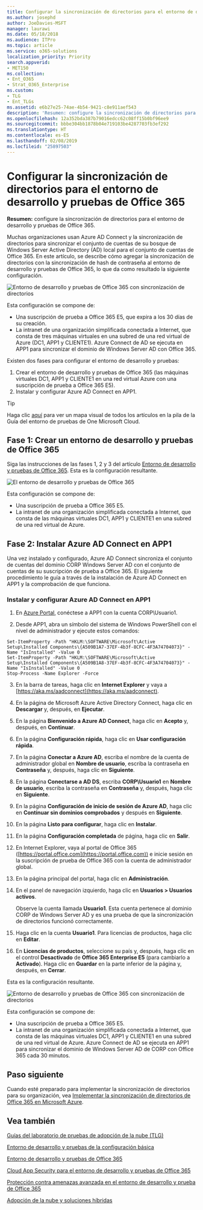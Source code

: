 ```yaml
---
title: Configurar la sincronización de directorios para el entorno de desarrollo y pruebas de Office 365
ms.author: josephd
author: JoeDavies-MSFT
manager: laurawi
ms.date: 05/18/2018
ms.audience: ITPro
ms.topic: article
ms.service: o365-solutions
localization_priority: Priority
search.appverid:
- MET150
ms.collection:
- Ent_O365
- Strat_O365_Enterprise
ms.custom:
- TLG
- Ent_TLGs
ms.assetid: e6b27e25-74ae-4b54-9421-c8e911aef543
description: 'Resumen: configure la sincronización de directorios para el entorno de desarrollo y pruebas de Office 365.'
ms.openlocfilehash: 12a352bda387b79016edcc62c08ff15b0bf96ee9
ms.sourcegitcommit: bbbe304bb1878b04e719103be4287703fb3ef292
ms.translationtype: HT
ms.contentlocale: es-ES
ms.lasthandoff: 02/08/2019
ms.locfileid: "25897503"
---
```

# <a name="directory-synchronization-for-your-office-365-devtest-environment"></a>Configurar la sincronización de directorios para el entorno de desarrollo y pruebas de Office 365

 **Resumen:** configure la sincronización de directorios para el entorno de desarrollo y pruebas de Office 365.
  
Muchas organizaciones usan Azure AD Connect y la sincronización de directorios para sincronizar el conjunto de cuentas de su bosque de Windows Server Active Directory (AD) local para el conjunto de cuentas de Office 365. En este artículo, se describe cómo agregar la sincronización de directorios con la sincronización de hash de contraseña al entorno de desarrollo y pruebas de Office 365, lo que da como resultado la siguiente configuración.
  
![Entorno de desarrollo y pruebas de Office 365 con sincronización de directorios](media/be5b37b0-f832-4878-b153-436c31546e21.png)
  
Esta configuración se compone de: 
  
- Una suscripción de prueba a Office 365 E5, que expira a los 30 días de su creación.
- La intranet de una organización simplificada conectada a Internet, que consta de tres máquinas virtuales en una subred de una red virtual de Azure (DC1, APP1 y CLIENTE1). Azure Connect de AD se ejecuta en APP1 para sincronizar el dominio de Windows Server AD con Office 365.
    
Existen dos fases para configurar el entorno de desarrollo y pruebas:
  
1. Crear el entorno de desarrollo y pruebas de Office 365 (las máquinas virtuales DC1, APP1 y CLIENTE1 en una red virtual Azure con una suscripción de prueba a Office 365 E5).
2. Instalar y configurar Azure AD Connect en APP1.
    
> [!TIP]
> Haga clic [aquí](http://aka.ms/catlgstack) para ver un mapa visual de todos los artículos en la pila de la Guía del entorno de pruebas de One Microsoft Cloud.
  
## <a name="phase-1-create-an-office-365-devtest-environment"></a>Fase 1: Crear un entorno de desarrollo y pruebas de Office 365

Siga las instrucciones de las fases 1, 2 y 3 del artículo [Entorno de desarrollo y pruebas de Office 365](office-365-dev-test-environment.md). Esta es la configuración resultante.
  
![El entorno de desarrollo y pruebas de Office 365](media/48fb91aa-09b0-4020-a496-a8253920c45d.png)
  
Esta configuración se compone de: 
  
- Una suscripción de prueba a Office 365 E5.
- La intranet de una organización simplificada conectada a Internet, que consta de las máquinas virtuales DC1, APP1 y CLIENTE1 en una subred de una red virtual de Azure.
    
## <a name="phase-2-install-azure-ad-connect-on-app1"></a>Fase 2: Instalar Azure AD Connect en APP1

Una vez instalado y configurado, Azure AD Connect sincroniza el conjunto de cuentas del dominio CORP Windows Server AD con el conjunto de cuentas de su suscripción de prueba a Office 365. El siguiente procedimiento le guía a través de la instalación de Azure AD Connect en APP1 y la comprobación de que funciona.
  
### <a name="install-and-configure-azure-ad-connect-on-app1"></a>Instalar y configurar Azure AD Connect en APP1

1. En [Azure Portal](https://portal.azure.com), conéctese a APP1 con la cuenta CORP\\Usuario1.
    
2. Desde APP1, abra un símbolo del sistema de Windows PowerShell con el nivel de administrador y ejecute estos comandos:
    
  ```
  Set-ItemProperty -Path "HKLM:\SOFTWARE\Microsoft\Active Setup\Installed Components\{A509B1A7-37EF-4b3f-8CFC-4F3A74704073}" -Name "IsInstalled" -Value 0
Set-ItemProperty -Path "HKLM:\SOFTWARE\Microsoft\Active Setup\Installed Components\{A509B1A8-37EF-4b3f-8CFC-4F3A74704073}" -Name "IsInstalled" -Value 0
Stop-Process -Name Explorer -Force

  ```

3. En la barra de tareas, haga clic en **Internet Explorer** y vaya a [https://aka.ms/aadconnect](https://aka.ms/aadconnect).
    
4. En la página de Microsoft Azure Active Directory Connect, haga clic en **Descargar** y, después, en **Ejecutar**.
    
5. En la página **Bienvenido a Azure AD Connect**, haga clic en **Acepto** y, después, en **Continuar**.
    
6. En la página **Configuración rápida**, haga clic en **Usar configuración rápida**.
    
7. En la página **Conectar a Azure AD**, escriba el nombre de la cuenta de administrador global en **Nombre de usuario**, escriba la contraseña en **Contraseña** y, después, haga clic en **Siguiente**.
    
8. En la página **Conectarse a AD DS**, escriba **CORP\\Usuario1** en **Nombre de usuario**, escriba la contraseña en **Contraseña** y, después, haga clic en **Siguiente**.
    
9. En la página **Configuración de inicio de sesión de Azure AD**, haga clic en **Continuar sin dominios comprobados** y después en **Siguiente**.
    
10. En la página **Listo para configurar**, haga clic en **Instalar**.
    
11. En la página **Configuración completada** de página, haga clic en **Salir**.
    
12. En Internet Explorer, vaya al portal de Office 365 ([https://portal.office.com](https://portal.office.com)) e inicie sesión en la suscripción de prueba de Office 365 con la cuenta de administrador global.
    
13. En la página principal del portal, haga clic en **Administración**.
    
14. En el panel de navegación izquierdo, haga clic en **Usuarios > Usuarios activos**.
    
    Observe la cuenta llamada **Usuario1**. Esta cuenta pertenece al dominio CORP de Windows Server AD y es una prueba de que la sincronización de directorios funcionó correctamente.
    
15. Haga clic en la cuenta **Usuario1**. Para licencias de productos, haga clic en **Editar**.
    
16. En **Licencias de productos**, seleccione su país y, después, haga clic en el control **Desactivado** de **Office 365 Enterprise E5** (para cambiarlo a **Activado**). Haga clic en **Guardar** en la parte inferior de la página y, después, en **Cerrar**.
    
Esta es la configuración resultante.
  
![Entorno de desarrollo y pruebas de Office 365 con sincronización de directorios](media/be5b37b0-f832-4878-b153-436c31546e21.png)
  
Esta configuración se compone de: 
  
- Una suscripción de prueba a Office 365 E5.
- La intranet de una organización simplificada conectada a Internet, que consta de las máquinas virtuales DC1, APP1 y CLIENTE1 en una subred de una red virtual de Azure. Azure Connect de AD se ejecuta en APP1 para sincronizar el dominio de Windows Server AD de CORP con Office 365 cada 30 minutos.
    
## <a name="next-step"></a>Paso siguiente

Cuando esté preparado para implementar la sincronización de directorios para su organización, vea [Implementar la sincronización de directorios de Office 365 en Microsoft Azure](deploy-office-365-directory-synchronization-dirsync-in-microsoft-azure.md).

## <a name="see-also"></a>Vea también

[Guías del laboratorio de pruebas de adopción de la nube (TLG)](cloud-adoption-test-lab-guides-tlgs.md)

[Entorno de desarrollo y pruebas de la configuración básica](base-configuration-dev-test-environment.md)

[Entorno de desarrollo y pruebas de Office 365](office-365-dev-test-environment.md)

[Cloud App Security para el entorno de desarrollo y pruebas de Office 365](cloud-app-security-for-your-office-365-dev-test-environment.md)

[Protección contra amenazas avanzada en el entorno de desarrollo y prueba de Office 365](advanced-threat-protection-for-your-office-365-dev-test-environment.md)

[Adopción de la nube y soluciones híbridas](cloud-adoption-and-hybrid-solutions.md)





